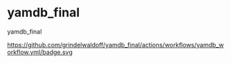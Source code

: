 # yamdb_final
yamdb_final

https://github.com/grindelwaldoff/yamdb_final/actions/workflows/yamdb_workflow.yml/badge.svg